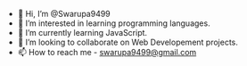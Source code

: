 - 👋 Hi, I’m @Swarupa9499
- 👀 I’m interested in learning programming languages.
- 🌱 I’m currently learning JavaScript.
- 💞️ I’m looking to collaborate on Web Developement projects.
- 📫 How to reach me - swarupa9499@gmail.com

<!---
Swarupa9499/Swarupa9499 is a ✨ special ✨ repository because its `README.md` (this file) appears on your GitHub profile.
You can click the Preview link to take a look at your changes.
--->

